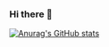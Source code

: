 ### Hi there 👋

[![Anurag's GitHub stats](https://github-readme-stats.vercel.app/api?username=pgm-jamevanw)](https://github.com/anuraghazra/github-readme-stats)
